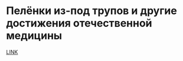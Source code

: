 # Пелёнки из-под трупов и другие достижения отечественной медицины



[LINK](https://varlamov.ru/3725644.html)